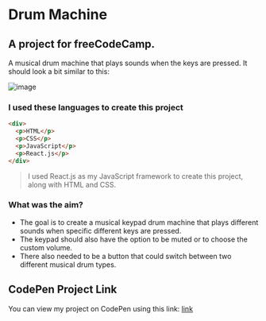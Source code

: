 # Drum Machine
## A project for freeCodeCamp.

A musical drum machine that plays sounds when the keys are pressed. It should look a bit similar to this:

![image](https://www.shutterstock.com/image-vector/black-drum-machine-music-producer-260nw-2354596851.jpg)

### I used these languages to create this project
```html
<div>
  <p>HTML</p>
  <p>CSS</p>
  <p>JavaScript</p>
  <p>React.js</p>
</div>
```

> I used React.js as my JavaScript framework to create this project, along with HTML and CSS.

### What was the aim?
* The goal is to create a musical keypad drum machine that plays different sounds when specific different keys are pressed.
* The keypad should also have the option to be muted or to choose the custom volume.
* There also needed to be a button that could switch between two different musical drum types.

## CodePen Project Link
You can view my project on CodePen using this link:
[link](https://codepen.io/kutzz/pen/NWeZywd)
